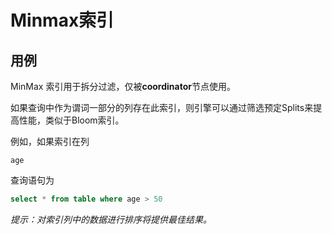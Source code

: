 
# Minmax索引

## 用例

MinMax 索引用于拆分过滤，仅被**coordinator**节点使用。

如果查询中作为谓词一部分的列存在此索引，则引擎可以通过筛选预定Splits来提高性能，类似于Bloom索引。

例如，如果索引在列

`age`

查询语句为

```sql
select * from table where age > 50
```

*提示：对索引列中的数据进行排序将提供最佳结果。*
